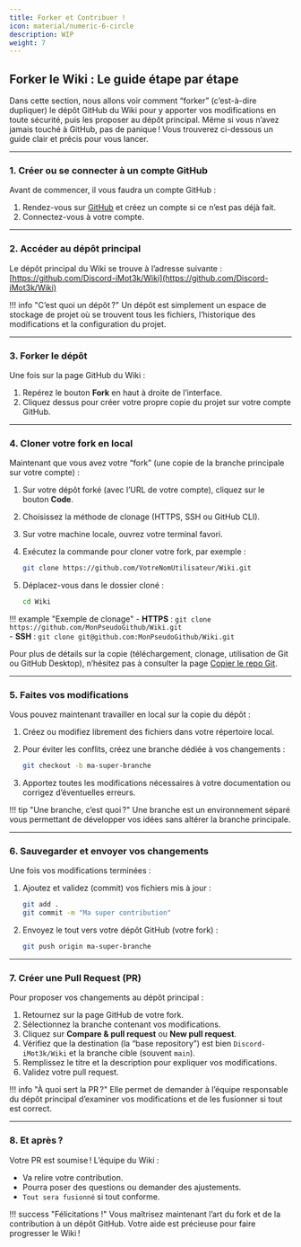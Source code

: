 ```yaml
---
title: Forker et Contribuer !
icon: material/numeric-6-circle
description: WIP
weight: 7
---
```


## Forker le Wiki : Le guide étape par étape

Dans cette section, nous allons voir comment “forker” (c’est-à-dire dupliquer) le dépôt GitHub du Wiki pour y apporter vos modifications en toute sécurité, puis les proposer au dépôt principal. Même si vous n’avez jamais touché à GitHub, pas de panique ! Vous trouverez ci-dessous un guide clair et précis pour vous lancer.

---

### 1. Créer ou se connecter à un compte GitHub

Avant de commencer, il vous faudra un compte GitHub :

1. Rendez-vous sur [GitHub](https://github.com) et créez un compte si ce n’est pas déjà fait.  
2. Connectez-vous à votre compte.


---

### 2. Accéder au dépôt principal

Le dépôt principal du Wiki se trouve à l’adresse suivante :  
[https://github.com/Discord-iMot3k/Wiki](https://github.com/Discord-iMot3k/Wiki)

!!! info "C’est quoi un dépôt ?"
    Un dépôt est simplement un espace de stockage de projet où se trouvent tous les fichiers, l’historique des modifications et la configuration du projet.

---

### 3. Forker le dépôt

Une fois sur la page GitHub du Wiki :

1. Repérez le bouton **Fork** en haut à droite de l’interface.  
2. Cliquez dessus pour créer votre propre copie du projet sur votre compte GitHub.


---

### 4. Cloner votre fork en local

Maintenant que vous avez votre “fork” (une copie de la branche principale sur votre compte) :

1. Sur votre dépôt forké (avec l’URL de votre compte), cliquez sur le bouton **Code**.  
2. Choisissez la méthode de clonage (HTTPS, SSH ou GitHub CLI).  
3. Sur votre machine locale, ouvrez votre terminal favori.  
4. Exécutez la commande pour cloner votre fork, par exemple :

    ```bash
    git clone https://github.com/VotreNomUtilisateur/Wiki.git
    ```

5. Déplacez-vous dans le dossier cloné :

    ```bash
    cd Wiki
    ```

!!! example "Exemple de clonage"
    - **HTTPS** : `git clone https://github.com/MonPseudoGithub/Wiki.git`  
    - **SSH** : `git clone git@github.com:MonPseudoGithub/Wiki.git`

Pour plus de détails sur la copie (téléchargement, clonage, utilisation de Git ou GitHub Desktop), n’hésitez pas à consulter la page [Copier le repo Git](copier_repo_git.md).

---

### 5. Faites vos modifications

Vous pouvez maintenant travailler en local sur la copie du dépôt :

1. Créez ou modifiez librement des fichiers dans votre répertoire local.  
2. Pour éviter les conflits, créez une branche dédiée à vos changements :

    ```bash
    git checkout -b ma-super-branche
    ```

3. Apportez toutes les modifications nécessaires à votre documentation ou corrigez d’éventuelles erreurs.

!!! tip "Une branche, c’est quoi ?"
    Une branche est un environnement séparé vous permettant de développer vos idées sans altérer la branche principale.

---

### 6. Sauvegarder et envoyer vos changements

Une fois vos modifications terminées :

1. Ajoutez et validez (commit) vos fichiers mis à jour :

    ```bash
    git add .
    git commit -m "Ma super contribution"
    ```

2. Envoyez le tout vers votre dépôt GitHub (votre fork) :

    ```bash
    git push origin ma-super-branche
    ```

---

### 7. Créer une Pull Request (PR)

Pour proposer vos changements au dépôt principal :

1. Retournez sur la page GitHub de votre fork.  
2. Sélectionnez la branche contenant vos modifications.  
3. Cliquez sur **Compare & pull request** ou **New pull request**.  
4. Vérifiez que la destination (la “base repository”) est bien `Discord-iMot3k/Wiki` et la branche cible (souvent `main`).  
5. Remplissez le titre et la description pour expliquer vos modifications.  
6. Validez votre pull request.

!!! info "À quoi sert la PR ?"
    Elle permet de demander à l’équipe responsable du dépôt principal d’examiner vos modifications et de les fusionner si tout est correct.

---

### 8. Et après ?

Votre PR est soumise ! L’équipe du Wiki :

- Va relire votre contribution.  
- Pourra poser des questions ou demander des ajustements.  
- ```Tout sera fusionné``` si tout conforme.

!!! success "Félicitations !"
    Vous maîtrisez maintenant l’art du fork et de la contribution à un dépôt GitHub. Votre aide est précieuse pour faire progresser le Wiki !
